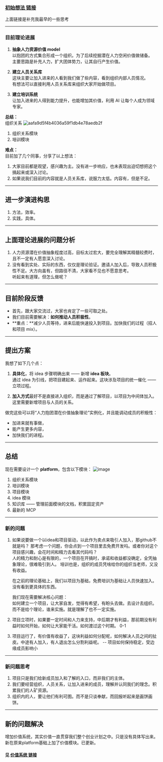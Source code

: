 
### [初始想法 链接](初始想法v1.md)  
上面链接是补充我最早的一些思考

------------------------
### 目前理论进展

1. **抽象人力资源价值 model**  
   以抱团的方式集合形成一个组织。为了后续挖掘潜在人力空闲价值做储备。  
   主要思路是补充人力，扩大团体势力，让其自行产生价值。

2. **建立人员关系库**  
   这块主要让加入进来的人看到我们做了些内容，看到组织内部人员情况。  
   有想法可以直接利用人员关系库来组织大家开始做项目。

3. **建立培训系统**  
   让加入进来的人得到能力提升，也能增加其价值，利用 AI 让每个人成为领域专家。

**总结：**  
组织关系
![aafa9d5f4b4036a59f1db4e78aedb2f](https://github.com/user-attachments/assets/7fff0f7f-52b8-41e2-93ef-560c1fa54f5a)

1. 组织关系模块  
2. 培训模块

**难点：**  
目前加了几个同事，分享了以上想法：  
1. 大家目前都是观望，感兴趣为主。没有进一步响应，也未表现出迫切想把这个搞起来或深入讨论。  
2. 如果说我们目前的内容就是人员关系库，说服力太低。内容有，但是不足。

---

## 进一步演进构思

1. 方法，效率。  
2. 实践，具体。

---

## 上面理论进展的问题分析

1. 人力资源潜在价值抽象程度过高，目标太过宏大，要完全理解其精髓较费时，且不一定有人愿意深入讨论。  
2. 没有看到实处、实际的东西，仅仅是理论验证。邀请人加入后，导致人员积极性不足。大方向虽有，但路径不清，大家看不见也不愿意思考。  
   听起来有道理，但怎么做呢？

---

## 目前阶段反馈

- 首先，跟大家交流过，大家也肯定了一些可取之处。  
- 我们目前需要解决：**如何推动人员积极性**。  
- **重点：**减少人员等待，进来后能快速投入到项目。加快我们的过程（招人和项目 mix）。

---

## 提出方案

我想了如下几个点：

1. **具体化**，将 idea 步骤明确出来 —— 新增 **idea 板块**。  
   通过 idea 为引线，把项目建起来、运作起来。这块涉及项目的统一催化 —— 立项过程。

2. **加入方式**最好不是直接进入组织，而是通过了解项目，以项目为中间体加入。  
   这里需要新增项目与人员的关系。

做完这些可以将“人力抱团潜在价值抽象理论”实例化，并且能调动成员的积极性：  
- 加进来就有事做，  
- 能产生更多内容，  
- 加快我们的进程。

---

## 总结

现在需要设计一个 **platform**，包含以下模块：
![image](https://github.com/user-attachments/assets/05d094d2-7675-406e-87b3-4f9040dadb87)

1. 组织关系模块  
2. 培训模块  
3. 项目模块  
4. idea 模块  
5. 知识库 —— 管理前面模块的文档，积累固定资产  
6. 最新的 MCP

---

### 新的问题
1. 如果说要做一个以idea和项目驱动，以此作为卖点来吸引人加入，那github不就是吗？
   那考虑一个问题，你会点到一个项目里去免费开发吗。或者你对这个项目感兴趣，会花时间和精力去看其代码吗？  
   人的精力和耐心是有限的，一个项目在开搞时，承诺和收益都没确定，全凭抽象理论，很难吸引到人。
   培训也是，组织的成员凭啥给你的组织当老师，又没有收益。  
   
   在之前的理论基础上，我们以项目为基础，免费培训为基础让人员快速加入。 没有看到更具体的东西。  
   
   我们现在需要解决核心问题：  
   如何建立一个项目，让大家自发，觉得有希望，有盼头去做。去设计去组织。  
   而不是给个理论，谁来实施。就是理解了也不一定实施。  

2. 项目立项时，如果要一定时间和人力来支持，中后期才有利益，那前期没有利益时如何开始，如何让大家能干活。如何渡过这个时期。 0-1  

3. 项目运行了，有价值有收益了，这块利益如何分配呢，如何解决人员之间的扯皮。中途有人加入，有人退出怎么分割利益呢。 -- 项目如何保持稳定，受边缘成员影响小

-----

### 新问题思考
1. 项目只是我们给新成员加入和了解的入口，而非我们的主体。  
2. 我们要经营组织，人员关系，让加入进来的成员，理解并认同我们的理念。积累我们的人矿资源。  
3. 组织内的人，要让他们有利可图。而不是只谈奉献，而回报听起来是画饼画饼。
-----
## 新的问题解决
增加价值系统，其实价值一直贯穿我们整个创业计划之中。只是没有具体写出来。
新在原来platform基础上加了价值模块。已更新。
#### 见 [价值系统 链接](价值体系.md)
